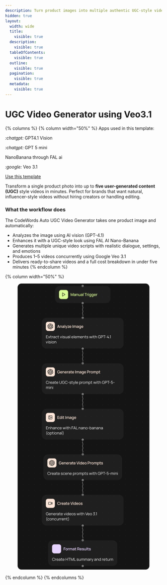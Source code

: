 ```yaml
---
description: Turn product images into multiple authentic UGC-style videos — automatically.
hidden: true
layout:
  width: wide
  title:
    visible: true
  description:
    visible: true
  tableOfContents:
    visible: true
  outline:
    visible: true
  pagination:
    visible: true
  metadata:
    visible: true
---
```


# UGC Video Generator using Veo3.1

{% columns %}
{% column width="50%" %}
Apps used in this template:

<i class="fa-chatgpt">:chatgpt:</i> GPT4.1 Vision

<i class="fa-chatgpt">:chatgpt:</i> GPT 5 mini

&#x20;NanoBanana through FAL ai

<i class="fa-google">:google:</i>  Veo 3.1



<a href="https://codewords.agemo.ai/run/linkedin_education_extractor" class="button primary">Use this template</a>



Transform a single product photo into up to **five user-generated content (UGC)** style videos in minutes. Perfect for brands that want natural, influencer-style videos without hiring creators or handling editing.

### What the workflow does

The CodeWords Auto UGC Video Generator takes one product image and automatically:

* Analyzes the image using AI vision (GPT-4.1)
* Enhances it with a UGC-style look using FAL AI Nano-Banana
* Generates multiple unique video scripts with realistic dialogue, settings, and emotions
* Produces 1–5 videos concurrently using Google Veo 3.1
* Delivers ready-to-share videos and a full cost breakdown in under five minutes
{% endcolumn %}

{% column width="50%" %}
<figure><img src="../../.gitbook/assets/1 2.png" alt=""><figcaption></figcaption></figure>
{% endcolumn %}
{% endcolumns %}



